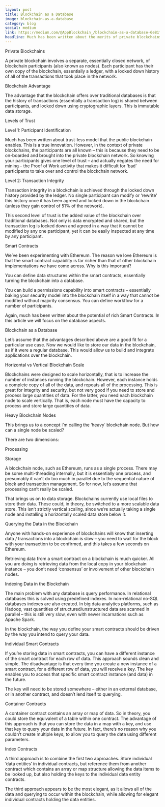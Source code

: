 ```yaml
---
layout: post
title: Blockchain as a Database
image: blockchain-as-a-database
category: blog
social: medium
link: https://medium.com/@AppBlockchain_/blockchain-as-a-database-6e81f915f207
headline: Much has been written about the merits of private blockchains. including articles by Richard Brown of IBM, as well as the founders of Eris.
---
```


<p class="post__title">Private Blockchains</p>

<p class="post__content">A private blockchain involves a separate, essentially closed network, of blockchain participants (also known as nodes). Each participant has their own copy of the blockchain, essentially a ledger, with a locked down history of all of the transactions that took place in the network.</p>

<p class="post__title">Blockchain Advantage</p>

<p class="post__content">The advantage that the blockchain offers over traditional databases is that the history of transactions (essentially a transaction log) is shared between participants, and locked down using cryptographic layers. This is immutable data storage.</p>

<p class="post__title">Levels of Trust</p>

<p class="post__subtitle">Level 1: Participant Identification</p>
<p class="post__content">Much has been written about trust-less model that the public blockchain enables. This is a true innovation. However, in the context of private blockchains, the participants are all known – this is because they need to be on-boarded and brought into the private blockchain network. So knowing your participants gives one level of trust – and actually negates the need for mining – the Proof of Work activity that makes it difficult for ‘bad’ participants to take over and control the blockchain network.</p>

<p class="post__subtitle">Level 2: Transaction Integrity</p>
<p class="post__content">Transaction integrity in a blockchain is achieved through the locked down history provided by the ledger. No single participant can modify or ‘rewrite’ this history once it has been agreed and locked down in the blockchain (unless they gain control of 51% of the network).</p>
<p class="post__content">This second level of trust is the added value of the blockchain over traditional databases. Not only is data encrypted and shared, but the transaction log is locked down and agreed in a way that it cannot be modified by any one participant, yet it can be easily inspected at any time by any participant.</p>

<p class="post__title">Smart Contracts</p>

<p class="post__content">We’ve been experimenting with Ethereum. The reason we love Ethereum is that the smart contract capability is far richer than that of other blockchain implementations we have come across. Why is this important?</p>
<p class="post__content">You can define data structures within the smart contracts, essentially turning the blockchain into a database.</p>
<p class="post__content">You can build a permissions capability into smart contracts – essentially baking your security model into the blockchain itself in a way that cannot be modified without majority consensus.
You can define workflow for a number of participants.</p>
<p class="post__content">Again, much has been written about the potential of rich Smart Contracts. In this article we will focus on the database aspects.</p>

<p class="post__title">Blockchain as a Database</p>

<p class="post__content">Let’s assume that the advantages described above are a good fit for a particular use case. Now we would like to store our data in the blockchain, as if it were a regular database. This would allow us to build and integrate applications over the blockchain.</p>

<p class="post__title">Horizontal vs Vertical Blockchain Scale</p>

<p class="post__content">Blockchains were designed to scale horizontally, that is to increase the number of instances running the blockchain. However, each instance holds a complete copy of all of the data, and repeats all of the processing. This is great for integrity and security, but not very good if you need to store and process large quantities of data. For the latter, you need each blockchain node to scale vertically. That is, each node must have the capacity to process and store large quantities of data.</p>

<p class="post__title">Heavy Blockchain Nodes</p>

<p class="post__content">This brings us to a concept I’m calling the ‘heavy’ blockchain node. But how can a single node be scaled?</p>
<p class="post__content">There are two dimensions:</p>
<p class="post__content body--bold">Processing</p>
<p class="post__content body--bold">Storage</p>
<p class="post__content">A blockchain node, such as Ethereum, runs as a single process. There may be some multi-threading internally, but it is essentially one process, and presumably it can’t do too much in parallel due to the sequential nature of block and transaction management. So for now, let’s assume that processing can’t really be scaled.</p>
<p class="post__content">That brings us on to data storage. Blockchains currently use local files to store their data. These could, in theory, be switched to a more scalable data store. This isn’t strictly vertical scaling, since we’re actually taking a single node and installing a horizontally scaled data store below it.</p>

<p class="post__title">Querying the Data in the Blockchain</p>

<p class="post__content">Anyone with hands-on experience of blockchains will know that inserting data / transactions into a blockchain is slow – you need to wait for the block with your transaction to be confirmed, and this takes a few seconds on Ethereum.</p>
<p class="post__content">Retrieving data from a smart contract on a blockchain is much quicker. All you are doing is retrieving data from the local copy in your blockchain instance – you don’t need ‘consensus’ or involvement of other blockchain nodes.</p>

<p class="post__title">Indexing Data in the Blockchain</p>

<p class="post__content">The main problem with any database is query performance. In relational databases this is solved using predefined indexes. In non-relational no-SQL databases indexes are also created. In big data analytics platforms, such as Hadoop, vast quantities of structured/unstructured data are scanned in parallel – this is still very slow, even with newer incarnations such as Apache Spark.</p>
<p class="post__content">In the blockchain, the way you define your smart contracts should be driven by the way you intend to query your data.</p>

<p class="post__title">Individual Smart Contracts</p>

<p class="post__content">If you’re storing data in smart contracts, you can have a different instance of the smart contract for each row of data. This approach sounds clean and simple. The disadvantage is that every time you create a new instance of a smart contract, for a different row of data, you will receive a key. The key enables you to access that specific smart contract instance (and data) in the future.</p>
<p class="post__content">The key will need to be stored somewhere – either in an external database, or in another contract, and doesn’t lend itself to querying.</p>

<p class="post__title">Container Contracts</p>

<p class="post__content">A container contract contains an array or map of data. So in theory, you could store the equivalent of a table within one contract. The advantage of this approach is that you can store the data in a map with a key, and use that key to query your data in the future. In fact, there’s no reason why you couldn’t create multiple keys, to allow you to query the data using different parameters.</p>

<p class="post__title">Index Contracts</p>

<p class="post__content">A third approach is to combine the first two approaches. Store individual ‘data entities’ in individual contracts, but reference them from another contract which contains an array or map structure allowing the data items to be looked up, but also holding the keys to the individual data entity contracts.</p>
<p class="post__content">The third approach appears to be the most elegant, as it allows all of the data and querying to occur within the blockchain, while allowing for elegant individual contracts holding the data entities.</p>